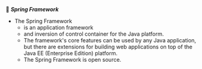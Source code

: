 :beginner: _**Spring Framework**_  

- The Spring Framework 
  - is an application framework
  - and inversion of control container for the Java platform. 
  - The framework's core features can be used by any Java application, but there are extensions for building web applications on top of the Java EE (Enterprise Edition) platform. 
  - The Spring Framework is open source.